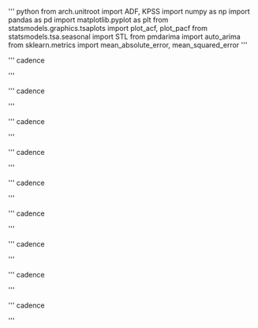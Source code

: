 
''' python
from arch.unitroot import ADF, KPSS
import numpy as np
import pandas as pd
import matplotlib.pyplot as plt
from statsmodels.graphics.tsaplots import plot_acf, plot_pacf
from statsmodels.tsa.seasonal import STL
from pmdarima import auto_arima
from sklearn.metrics import mean_absolute_error, mean_squared_error 
'''

''' cadence


'''

''' cadence


'''

''' cadence


'''

''' cadence


'''

''' cadence


'''

''' cadence


'''

''' cadence


'''

''' cadence


'''

''' cadence


'''
